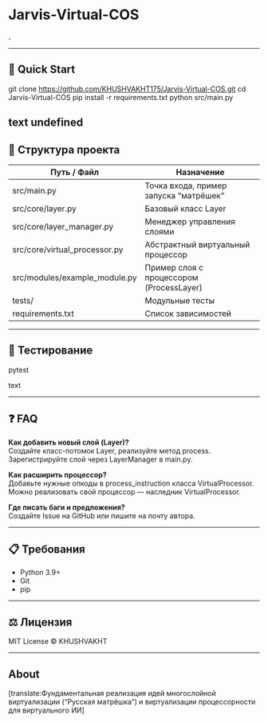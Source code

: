 # Jarvis-Virtual-COS

**.**

---
## 🚀 Quick Start

git clone https://github.com/KHUSHVAKHT175/Jarvis-Virtual-COS.git
cd Jarvis-Virtual-COS
pip install -r requirements.txt
python src/main.py

text
undefined
---

## 📂 Структура проекта

| Путь / Файл                         | Назначение                               |
|--------------------------------------|------------------------------------------|
| src/main.py                         | Точка входа, пример запуска “матрёшек”   |
| src/core/layer.py                   | Базовый класс Layer                      |
| src/core/layer_manager.py           | Менеджер управления слоями               |
| src/core/virtual_processor.py        | Абстрактный виртуальный процессор         |
| src/modules/example_module.py        | Пример слоя с процессором (ProcessLayer) |
| tests/                              | Модульные тесты                          |
| requirements.txt                     | Список зависимостей                      |

---

## 🧪 Тестирование

pytest

text

---

## ❓ FAQ

**Как добавить новый слой (Layer)?**  
Создайте класс-потомок Layer, реализуйте метод process.  
Зарегистрируйте слой через LayerManager в main.py.

**Как расширить процесcор?**  
Добавьте нужные опкоды в process_instruction класса VirtualProcessor.  
Можно реализовать свой процессор — наследник VirtualProcessor.

**Где писать баги и предложения?**  
Создайте Issue на GitHub или пишите на почту автора.

---

## 📋 Требования

- Python 3.9+
- Git
- pip

---

## ⚖️ Лицензия

MIT License © KHUSHVAKHT

---

## About

[translate:Фундаментальная реализация идей многослойной виртуализации (“Русская матрёшка”) и виртуализации процессорности для виртуального ИИ]